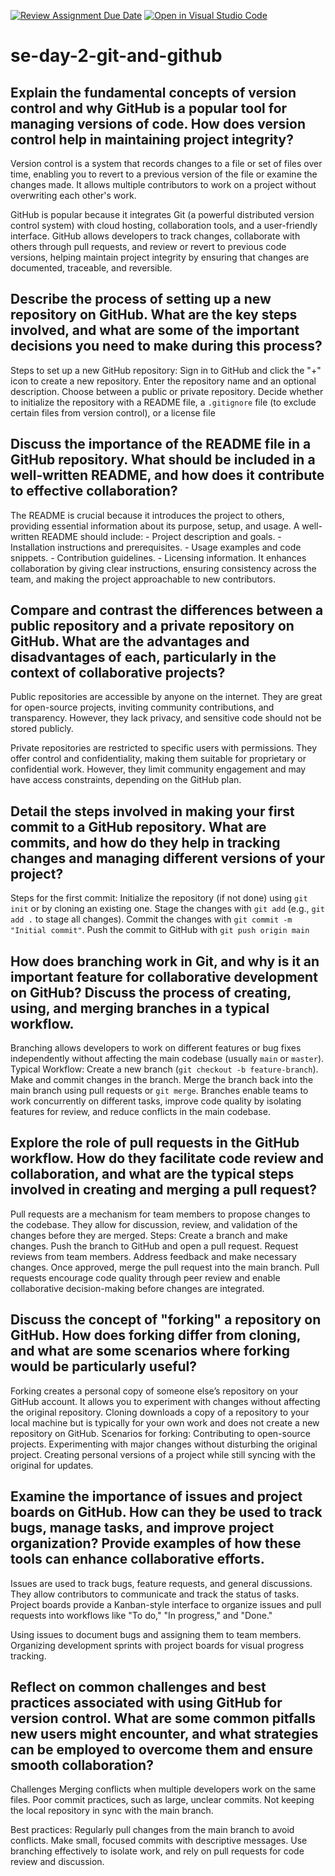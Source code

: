 [![Review Assignment Due Date](https://classroom.github.com/assets/deadline-readme-button-22041afd0340ce965d47ae6ef1cefeee28c7c493a6346c4f15d667ab976d596c.svg)](https://classroom.github.com/a/8wgCKhpZ)
[![Open in Visual Studio Code](https://classroom.github.com/assets/open-in-vscode-2e0aaae1b6195c2367325f4f02e2d04e9abb55f0b24a779b69b11b9e10269abc.svg)](https://classroom.github.com/online_ide?assignment_repo_id=15594150&assignment_repo_type=AssignmentRepo)
# se-day-2-git-and-github
## Explain the fundamental concepts of version control and why GitHub is a popular tool for managing versions of code. How does version control help in maintaining project integrity?
Version control is a system that records changes to a file or set of files over time, enabling you to revert to a previous version of the file or examine the changes made. It allows multiple contributors to work on a project without overwriting each other's work.

GitHub is popular because it integrates Git (a powerful distributed version control system) with cloud hosting, collaboration tools, and a user-friendly interface. GitHub allows developers to track changes, collaborate with others through pull requests, and review or revert to previous code versions, helping maintain project integrity by ensuring that changes are documented, traceable, and reversible.
## Describe the process of setting up a new repository on GitHub. What are the key steps involved, and what are some of the important decisions you need to make during this process?
Steps to set up a new GitHub repository:
     Sign in to GitHub and click the "+" icon to create a new repository.
     Enter the repository name and an optional description.
     Choose between a public or private repository.
     Decide whether to initialize the repository with a README file, a `.gitignore` file (to exclude certain files from version control), or a license file
## Discuss the importance of the README file in a GitHub repository. What should be included in a well-written README, and how does it contribute to effective collaboration?
The README is crucial because it introduces the project to others, providing essential information about its purpose, setup, and usage.
   A well-written README should include:
     - Project description and goals.
     - Installation instructions and prerequisites.
     - Usage examples and code snippets.
     - Contribution guidelines.
     - Licensing information.
It enhances collaboration by giving clear instructions, ensuring consistency across the team, and making the project approachable to new contributors.
## Compare and contrast the differences between a public repository and a private repository on GitHub. What are the advantages and disadvantages of each, particularly in the context of collaborative projects?
Public repositories are accessible by anyone on the internet. They are great for open-source projects, inviting community contributions, and transparency. However, they lack privacy, and sensitive code should not be stored publicly.

Private repositories are restricted to specific users with permissions. They offer control and confidentiality, making them suitable for proprietary or confidential work. However, they limit community engagement and may have access constraints, depending on the GitHub plan.
## Detail the steps involved in making your first commit to a GitHub repository. What are commits, and how do they help in tracking changes and managing different versions of your project?
Steps for the first commit:
     Initialize the repository (if not done) using `git init` or by cloning an existing one.
     Stage the changes with `git add` (e.g., `git add .` to stage all changes).
     Commit the changes with `git commit -m "Initial commit"`.
     Push the commit to GitHub with `git push origin main`
## How does branching work in Git, and why is it an important feature for collaborative development on GitHub? Discuss the process of creating, using, and merging branches in a typical workflow.
Branching allows developers to work on different features or bug fixes independently without affecting the main codebase (usually `main` or `master`).
	Typical Workflow:
     Create a new branch (`git checkout -b feature-branch`).
     Make and commit changes in the branch.
     Merge the branch back into the main branch using pull requests or `git merge`.
Branches enable teams to work concurrently on different tasks, improve code quality by isolating features for review, and reduce conflicts in the main codebase.
## Explore the role of pull requests in the GitHub workflow. How do they facilitate code review and collaboration, and what are the typical steps involved in creating and merging a pull request?
Pull requests are a mechanism for team members to propose changes to the codebase. They allow for discussion, review, and validation of the changes before they are merged.
Steps:
     Create a branch and make changes.
     Push the branch to GitHub and open a pull request.
     Request reviews from team members.
     Address feedback and make necessary changes.
     Once approved, merge the pull request into the main branch.
Pull requests encourage code quality through peer review and enable collaborative decision-making before changes are integrated.
## Discuss the concept of "forking" a repository on GitHub. How does forking differ from cloning, and what are some scenarios where forking would be particularly useful?
Forking creates a personal copy of someone else’s repository on your GitHub account. It allows you to experiment with changes without affecting the original repository.
Cloning downloads a copy of a repository to your local machine but is typically for your own work and does not create a new repository on GitHub.
    Scenarios for forking:
     Contributing to open-source projects.
     Experimenting with major changes without disturbing the original project.
     Creating personal versions of a project while still syncing with the original for updates.
## Examine the importance of issues and project boards on GitHub. How can they be used to track bugs, manage tasks, and improve project organization? Provide examples of how these tools can enhance collaborative efforts.
Issues are used to track bugs, feature requests, and general discussions. They allow contributors to communicate and track the status of tasks.
Project boards provide a Kanban-style interface to organize issues and pull requests into workflows like "To do," "In progress," and "Done."

Using issues to document bugs and assigning them to team members.
Organizing development sprints with project boards for visual progress tracking.
## Reflect on common challenges and best practices associated with using GitHub for version control. What are some common pitfalls new users might encounter, and what strategies can be employed to overcome them and ensure smooth collaboration?
 Challenges
     Merging conflicts when multiple developers work on the same files.
     Poor commit practices, such as large, unclear commits.
     Not keeping the local repository in sync with the main branch.

Best practices:
     Regularly pull changes from the main branch to avoid conflicts.
     Make small, focused commits with descriptive messages.
     Use branching effectively to isolate work, and rely on pull requests for code review and discussion.